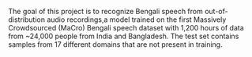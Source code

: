 The goal of this project is to recognize Bengali speech from out-of-distribution audio recordings,a model trained on the first Massively Crowdsourced (MaCro) Bengali speech dataset with 1,200 hours of data from ~24,000 people from India and Bangladesh. The test set contains samples from 17 different domains that are not present in training.

